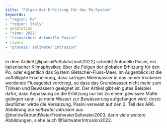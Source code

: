 ```yaml
---
title: "Folgen der Erhitzung für das Po-System"
keywords:
- "region: Po"
- "region: Italy"
- adaptation
- "time: 2022"
- "researcher: Antonello Pasini"
- rivers 
- "process: saltwater intrusion"
---
```


In dem Artikel [@pasiniPoSalatoLimiti2022] schreibt Antonello Pasini, ein italienischer Klimaphysiker, über die Folgen der globalen Erhitzung für den Po, oder eigentlich das System Gletscher-Fluss-Meer. Im Augenblick ist die auffälligste Erscheinung, dass salziges Meerwasser in das immer trockener werdende Flussgebiet vordringt, so dass das Grundwasser nicht mehr zum Trinken und Bewässern geeignet ist. Der Artikel gibt ein gutes Beispiel dafür, dass Anpassung an die Erhitzung nur bis zu einem gewissen Maße gelingen kann – je mehr Wasser zur Bewässerung aufgefangen wird, desto deutlicher wirde die Versalzung. Pasini verweist auf den 2. Teil des AR6. Abbildung zur *saltwater intrusion* aus @barlowGroundWaterFreshwaterSaltwater2003, darin viele weitere Abbildungen, siehe auch @SaltwaterIntrusion2022. 